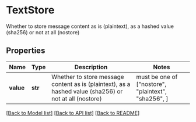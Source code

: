 # TextStore

Whether to store message content as is (plaintext), as a hashed value (sha256) or not at all (nostore)
## Properties
Name | Type | Description | Notes
------------ | ------------- | ------------- | -------------
**value** | **str** | Whether to store message content as is (plaintext), as a hashed value (sha256) or not at all (nostore) |  must be one of ["nostore", "plaintext", "sha256", ]

[[Back to Model list]](../README.md#documentation-for-models) [[Back to API list]](../README.md#documentation-for-api-endpoints) [[Back to README]](../README.md)


